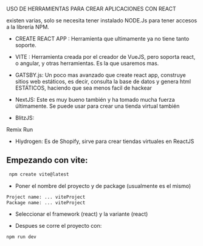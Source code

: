 USO DE HERRAMIENTAS PARA CREAR APLICACIONES CON REACT

existen varias, solo se necesita tener instalado NODE.Js para tener accesos a la librería NPM.
- CREATE REACT APP :
Herramienta que ultimamente ya no tiene tanto soporte.

- VITE : 
Herramienta creada por el creador de VueJS, pero soporta react, o angular, y otras herramientas.
Es la que usaremos mas.

- GATSBY.js:
Un poco mas avanzado que create react app, construye sitios web estáticos, es decir, consulta la base de datos y genera html ESTÁTICOS, haciendo que sea menos facil de hackear

- NextJS:
Este es muy bueno también y ha tomado mucha fuerza últimamente. Se puede usar para crear una tienda virtual también

- BlitzJS:

Remix Run

- Hiydrogen:
Es de Shopify, sirve para crear tiendas virtuales en ReactJS

## Empezando con vite:

```bash
 npm create vite@latest
```
- Poner el nombre del proyecto y de package (usualmente es el mismo)
```bash
Project name: ... viteProject
Package name: ... viteProject
```

- Seleccionar el framework (react) y la variante (react)

- Despues se corre el proyecto con:
```bash
npm run dev
```